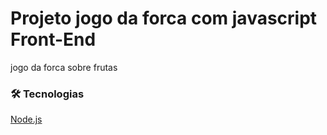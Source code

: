 # Projeto jogo da forca com javascript Front-End
jogo da forca sobre frutas
### 🛠 Tecnologias
[Node.js](<https://nodejs.org/en/>)

